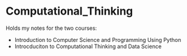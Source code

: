 # Computational_Thinking

Holds my notes for the two courses:
- Introduction to Computer Science and Programming Using Python
- Introcduciton to Computational Thinking and Data Science
